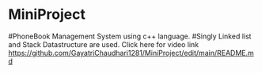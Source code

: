 # MiniProject
#PhoneBook Management System using c++ language.
#Singly Linked list and Stack Datastructure are used.
Click here for video link https://github.com/GayatriChaudhari1281/MiniProject/edit/main/README.md 
